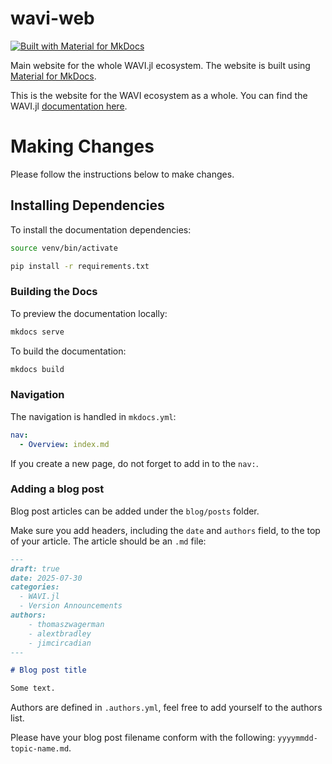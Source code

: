 # wavi-web
[![Built with Material for MkDocs](https://img.shields.io/badge/Material_for_MkDocs-526CFE?style=for-the-badge&logo=MaterialForMkDocs&logoColor=white)](https://squidfunk.github.io/mkdocs-material/)

Main website for the whole WAVI.jl ecosystem. The website is built using [Material for MkDocs](https://squidfunk.github.io/mkdocs-material/).

This is the website for the WAVI ecosystem as a whole. You can find the WAVI.jl [documentation here](https://rjarthern.github.io/WAVI.jl/).

# Making Changes

Please follow the instructions below to make changes.

## Installing Dependencies
To install the documentation dependencies:

```bash
source venv/bin/activate

pip install -r requirements.txt
```

### Building the Docs
To preview the documentation locally:
```bash
mkdocs serve
```

To build the documentation:
```bash
mkdocs build
```

### Navigation
The navigation is handled in `mkdocs.yml`:
```yaml
nav:
  - Overview: index.md
```
If you create a new page, do not forget to add in to the `nav:`.

### Adding a blog post
Blog post articles can be added under the `blog/posts` folder.

Make sure you add headers, including the `date` and `authors` field, to the top of your article. The article should be an `.md` file:

```md
---
draft: true 
date: 2025-07-30
categories:
  - WAVI.jl
  - Version Announcements
authors:
    - thomaszwagerman
    - alextbradley
    - jimcircadian
---

# Blog post title

Some text.
```

Authors are defined in `.authors.yml`, feel free to add yourself to the authors list.

Please have your blog post filename conform with the following: `yyyymmdd-topic-name.md`.